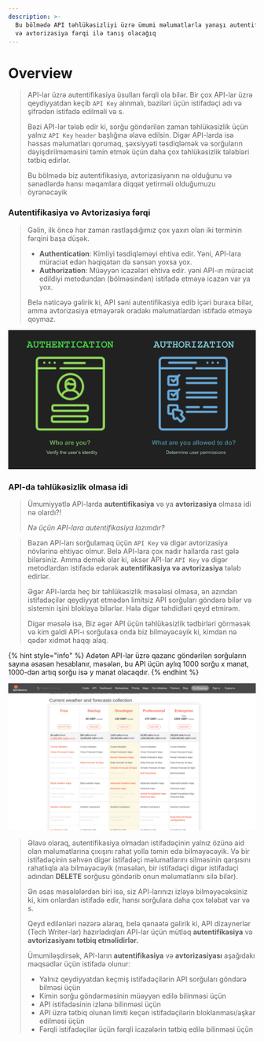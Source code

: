 ```yaml
---
description: >-
  Bu bölmədə API təhlükəsizliyi üzrə ümumi məlumatlarla yanaşı autentifikasiya
  və avtorizasiya fərqi ilə tanış olacağıq
---
```


# Overview

> API-lar üzrə autentifikasiya üsulları fərqli ola bilər. Bir çox API-lar üzrə qeydiyyatdan keçib `API Key` alınmalı, bəziləri üçün istifadəçi adı və şifrədən istifadə edilməli və s.
>
> Bəzi API-lər tələb edir ki, sorğu göndərilən zaman təhlükəsizlik üçün yalnız `API Key` `header` başlığına əlavə edilsin.  Digər API-larda isə həssas məlumatları qorumaq, şəxsiyyəti təsdiqləmək və sorğuların dəyişdirilməməsini təmin etmək üçün daha çox təhlükəsizlik tələbləri tətbiq edirlər.
>
> Bu bölmədə biz autentifikasiya, avtorizasiyanın nə olduğunu və sənədlərdə hansı məqamlara diqqət yetirməli olduğumuzu öyrənəcəyik

### Autentifikasiya və Avtorizasiya fərqi

> Gəlin, ilk öncə hər zaman rastlaşdığımız çox yaxın olan iki terminin fərqini başa düşək.
>
> * **Authentication**: Kimliyi təsdiqləməyi ehtiva edir. Yəni, API-lara müraciət edən həqiqətən də sənsən yoxsa yox.
> * **Authorization**: Müəyyən icazələri ehtiva edir. yəni API-ın müraciət edildiyi metodundan (bölməsindən) istifadə etməyə icazən var ya yox.
>
> Belə nəticəyə gəlirik ki, API səni autentifikasiya edib içəri buraxa bilər, amma avtorizasiya etməyərək oradakı məlumatlardan istifadə etməyə qoymaz.

![Autentifikasiya və Avtorizasiya](.gitbook/assets/authentication-vs-authorization-diff-a7acc34e88679381.png)

### API-da təhlükəsizlik olmasa idi

> Ümumiyyətlə API-larda **autentifikasiya** və ya **avtorizasiya** olmasa idi nə olardı?!
>
> _Nə üçün API-lara autentifikasiya lazımdır?_&#x20;

> Bəzən API-ları sorğulamaq üçün `API Key` və digər avtorizasiya növlərinə ehtiyac olmur.  Belə API-lara çox nadir hallarda rast gələ bilərsiniz. Amma demək olar ki, əksər API-lar `API Key` və digər metodlardan istifadə edərək **autentifikasiya və avtorizasiya** tələb edirlər.&#x20;
>
> Əgər API-larda heç bir təhlükəsizlik məsələsi olmasa, ən azından istifadəçilər qeydiyyat etmədən limitsiz API sorğuları göndərə bilər və sistemin işini bloklaya bilərlər. Hələ digər təhdidləri qeyd etmirəm.&#x20;
>
> Digər məsələ isə, Biz əgər API üçün təhlükəsizlik tədbirləri görməsək və kim gəldi API-ı sorğulasa onda biz bilməyəcəyik ki, kimdən nə qədər xidmət haqqı alaq.&#x20;

{% hint style="info" %}
Adətən API-lar üzrə qazanc göndərilən sorğuların sayına əsasən hesablanır, məsələn, bu API üçün aylıq 1000 sorğu x manat, 1000-dən artıq sorğu isə y manat olacaqdır.  &#x20;
{% endhint %}

![OpenWeather](<.gitbook/assets/rate limits.png>)

> Əlavə olaraq, autentifikasiya olmadan istifadəçinin yalnız özünə aid olan məlumatlarına çıxışını rahat yolla təmin edə bilməyəcəyik. Və bir istifadəçinin səhvən digər istifadəçi məlumatlarını silməsinin qarşısını rahatlıqla ala bilməyəcəyik (məsələn, bir istifadəçi digər istifadəçi adından **DELETE** sorğusu göndərib onun məlumatlarını silə bilər).
>
> Ən əsas məsələlərdən biri isə, siz API-larınızı izləyə bilməyəcəksiniz ki, kim onlardan istifadə edir, hansı sorğulara daha çox tələbat var və s.&#x20;
>
> Qeyd edilənləri nəzərə alaraq, belə qənaətə gəlirik ki, API dizaynerlər (Tech Writer-lar) hazırladıqları API-lar üçün mütləq **autentifikasiya** və **avtorizasiyanı tətbiq etməlidirlər.**
>
> Ümumiləşdirsək, API-ların **autentifikasiya** və **avtorizasiyası** aşağıdakı məqsədlər üçün istifadə olunur:
>
> * Yalnız qeydiyyatdan keçmiş istifadəçilərin API sorğuları göndərə bilməsi üçün
> * Kimin sorğu göndərməsinin müəyyən edilə bilinməsi üçün
> * API istifadəsinin izlənə bilinməsi üçün
> * API üzrə tətbiq olunan limiti keçən istifadəçilərin bloklanması/aşkar edilməsi üçün
> * Fərqli istifadəçilər üçün fərqli icazələrin tətbiq edilə bilinməsi üçün
